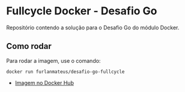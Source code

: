 # Fullcycle Docker - Desafio Go

Repositório contendo a solução para o Desafio Go do módulo Docker.

## Como rodar

Para rodar a imagem, use o comando:

`docker run furlanmateus/desafio-go-fullcycle`

- [Imagem no Docker Hub](https://hub.docker.com/r/furlanmateus/desafio-go-fullcycle)
